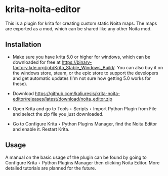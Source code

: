 # krita-noita-editor
This is a plugin for krita for creating custom static Noita maps. The maps are exported as a mod, which can be shared like any other Noita mod.

## Installation
* Make sure you have krita 5.0 or higher for windows, which can be downloaded for free at https://binary-factory.kde.org/job/Krita_Stable_Windows_Build/. You can also buy it on the windows store, steam, or the epic store to support the developers and get automatic updates (I'm not sure how getting 5.0 works for these).

* Download https://github.com/kaliuresis/krita-noita-editor/releases/latest/download/noita_editor.zip
* Open Krita and go to Tools ‣ Scripts ‣ Import Python Plugin from File and select the zip file you just downloaded.
* Go to Configure Krita ‣ Python Plugins Manager, find the Noita Editor and enable it. Restart Krita.

## Usage
A manual on the basic usage of the plugin can be found by going to Configure Krita ‣ Python Plugins Manager then clicking Noita Editor.
More detailed tutorials are planned for the future.
